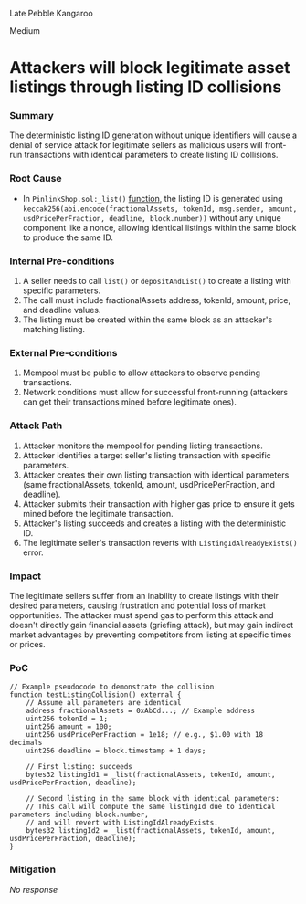 Late Pebble Kangaroo

Medium

# Attackers will block legitimate asset listings through listing ID collisions

### Summary

The deterministic listing ID generation without unique identifiers will cause a denial of service attack for legitimate sellers as malicious users will front-run transactions with identical parameters to create listing ID collisions.


### Root Cause

- In `PinlinkShop.sol:_list()` [function](https://github.com/sherlock-audit/2025-03-pinlink-rwa-tokenized-depin-marketplace/blob/main/marketplace-contracts/src/marketplaces/pinlinkShop.sol#L489), the listing ID is generated using `keccak256(abi.encode(fractionalAssets, tokenId, msg.sender, amount, usdPricePerFraction, deadline, block.number))` without any unique component like a nonce, allowing identical listings within the same block to produce the same ID.

### Internal Pre-conditions

1. A seller needs to call `list()` or `depositAndList()` to create a listing with specific parameters.
2. The call must include fractionalAssets address, tokenId, amount, price, and deadline values.
3. The listing must be created within the same block as an attacker's matching listing.


### External Pre-conditions

1. Mempool must be public to allow attackers to observe pending transactions.
2. Network conditions must allow for successful front-running (attackers can get their transactions mined before legitimate ones).


### Attack Path

1. Attacker monitors the mempool for pending listing transactions.
2. Attacker identifies a target seller's listing transaction with specific parameters.
3. Attacker creates their own listing transaction with identical parameters (same fractionalAssets, tokenId, amount, usdPricePerFraction, and deadline).
4. Attacker submits their transaction with higher gas price to ensure it gets mined before the legitimate transaction.
5. Attacker's listing succeeds and creates a listing with the deterministic ID.
6. The legitimate seller's transaction reverts with `ListingIdAlreadyExists()` error.


### Impact

The legitimate sellers suffer from an inability to create listings with their desired parameters, causing frustration and potential loss of market opportunities. The attacker must spend gas to perform this attack and doesn't directly gain financial assets (griefing attack), but may gain indirect market advantages by preventing competitors from listing at specific times or prices.


### PoC

```solidity
// Example pseudocode to demonstrate the collision
function testListingCollision() external {
    // Assume all parameters are identical
    address fractionalAssets = 0xAbCd...; // Example address
    uint256 tokenId = 1;
    uint256 amount = 100;
    uint256 usdPricePerFraction = 1e18; // e.g., $1.00 with 18 decimals
    uint256 deadline = block.timestamp + 1 days;

    // First listing: succeeds
    bytes32 listingId1 = _list(fractionalAssets, tokenId, amount, usdPricePerFraction, deadline);
    
    // Second listing in the same block with identical parameters:
    // This call will compute the same listingId due to identical parameters including block.number,
    // and will revert with ListingIdAlreadyExists.
    bytes32 listingId2 = _list(fractionalAssets, tokenId, amount, usdPricePerFraction, deadline);
}
```

### Mitigation

_No response_